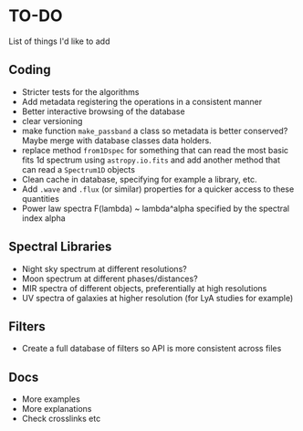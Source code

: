 # TO-DO

List of things I'd like to add

## Coding

- Stricter tests for the algorithms
- Add metadata registering the operations in a consistent manner
- Better interactive browsing of the database
- clear versioning
- make function ``make_passband`` a class so metadata is better conserved? Maybe merge with 
  database classes data holders. 
- replace method ``from1Dspec`` for something that can read the most basic fits 1d spectrum 
  using ``astropy.io.fits`` and add another method that can read a ``Spectrum1D`` objects
- Clean cache in database, specifying for example a library, etc. 
- Add ``.wave`` and ``.flux`` (or similar) properties for a quicker access to these quantities
- Power law spectra F(lambda) ~ lambda^alpha specified by the spectral index alpha

## Spectral Libraries

- Night sky spectrum at different resolutions?
- Moon spectrum at different phases/distances?
- MIR spectra of different objects, preferentially at high resolutions
- UV spectra of galaxies at higher resolution (for LyA studies for example)

## Filters

- Create a full database of filters so API is more consistent across files

## Docs

- More examples
- More explanations
- Check crosslinks etc
 
